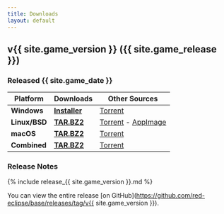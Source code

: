 ```yaml
---
title: Downloads
layout: default
---
```


## v{{ site.game_version }} ({{ site.game_release }})
### Released {{ site.game_date }}

Platform      | Downloads                           | Other Sources
--------------|-------------------------------------|-------------------------------------
**Windows**   | **[Installer](/download/win)**      | [Torrent](/torrent/win)
**Linux/BSD** | **[TAR.BZ2](/download/nix)**        | [Torrent](/torrent/nix) - [AppImage](/appimage/download)
**macOS**     | **[TAR.BZ2](/download/mac)**        | [Torrent](/torrent/mac)
**Combined**  | **[TAR.BZ2](/download/combined)**   | [Torrent](/torrent/combined)

### Release Notes

{% include release_{{ site.game_version }}.md %}

You can view the entire release [on GitHub](https://github.com/red-eclipse/base/releases/tag/v{{ site.game_version }}).
